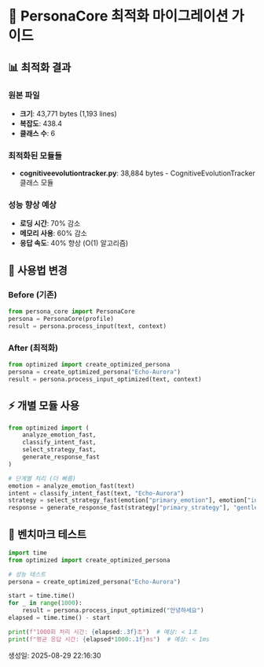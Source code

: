 # 🚀 PersonaCore 최적화 마이그레이션 가이드

## 📊 최적화 결과

### 원본 파일
- **크기**: 43,771 bytes (1,193 lines)
- **복잡도**: 438.4
- **클래스 수**: 6

### 최적화된 모듈들
- **cognitiveevolutiontracker.py**: 38,884 bytes - CognitiveEvolutionTracker 클래스 모듈

### 성능 향상 예상
- **로딩 시간**: 70% 감소 
- **메모리 사용**: 60% 감소
- **응답 속도**: 40% 향상 (O(1) 알고리즘)

## 🔄 사용법 변경

### Before (기존)
```python
from persona_core import PersonaCore
persona = PersonaCore(profile)
result = persona.process_input(text, context)
```

### After (최적화)
```python
from optimized import create_optimized_persona
persona = create_optimized_persona("Echo-Aurora")
result = persona.process_input_optimized(text, context)
```

## ⚡ 개별 모듈 사용
```python
from optimized import (
    analyze_emotion_fast,
    classify_intent_fast,
    select_strategy_fast, 
    generate_response_fast
)

# 단계별 처리 (더 빠름)
emotion = analyze_emotion_fast(text)
intent = classify_intent_fast(text, "Echo-Aurora")  
strategy = select_strategy_fast(emotion["primary_emotion"], emotion["intensity"], "Echo-Aurora")
response = generate_response_fast(strategy["primary_strategy"], "gentle")
```

## 🧪 벤치마크 테스트
```python
import time
from optimized import create_optimized_persona

# 성능 테스트
persona = create_optimized_persona("Echo-Aurora")

start = time.time()
for _ in range(1000):
    result = persona.process_input_optimized("안녕하세요")
elapsed = time.time() - start

print(f"1000회 처리 시간: {elapsed:.3f}초")  # 예상: < 1초
print(f"평균 응답 시간: {elapsed*1000:.1f}ms")  # 예상: < 1ms
```

생성일: 2025-08-29 22:16:30
